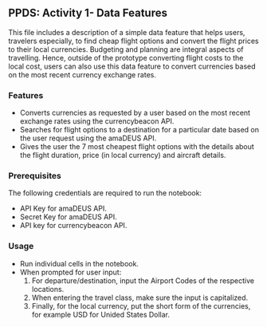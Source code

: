 ## PPDS: Activity 1- Data Features

This file includes a description of a simple data feature that helps users, travelers especially, to find cheap flight options and convert the flight prices to their local currencies. Budgeting and planning are integral aspects of travelling. Hence, outside of the prototype converting flight costs to the local cost, users can also use this data feature to convert currencies based on the most recent currency exchange rates.

### Features
- Converts currencies as requested by a user based on the most recent exchange rates using the currencybeacon API.
- Searches for flight options to a destination for a particular date based on the user request using the amaDEUS API.
- Gives the user the 7 most cheapest flight options with the details about the flight duration, price (in local currency) and aircraft details. 

### Prerequisites

The following credentials are required to run the notebook:

- API Key for amaDEUS API. 
- Secret Key for amaDEUS API. 
- API key for currencybeacon API. 

### Usage
- Run individual cells in the notebook.
- When prompted for user input:
  1. For departure/destination, input the Airport Codes of the respective locations.
  2. When entering the travel class, make sure the input is capitalized.
  3. Finally, for the local currency, put the short form of the currencies, for example USD for Unided States Dollar. 





